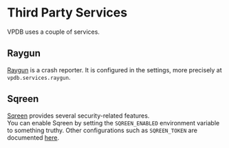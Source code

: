 # Third Party Services

VPDB uses a couple of services.

## Raygun

[Raygun](https://raygun.com/) is a crash reporter. It is configured in the 
settings, more precisely at `vpdb.services.raygun`.

## Sqreen

[Sqreen](https://www.sqreen.io) provides several security-related features.  
You can enable Sqreen by setting the `SQREEN_ENABLED` environment variable to 
something truthy. Other configurations such as `SQREEN_TOKEN` are documented
[here](https://docs.sqreen.io/sqreen-for-nodejs/nodejs-agent-installation/).
